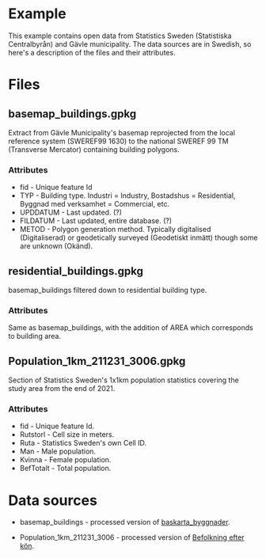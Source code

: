 # Example
This example contains open data from Statistics Sweden (Statistiska Centralbyrån) and Gävle municipality. The data sources are in Swedish, so here's a description of the files and their attributes.

# Files

## **basemap_buildings.gpkg**
Extract from Gävle Municipality's basemap reprojected from the local reference system (SWEREF99 1630) to the national SWEREF 99 TM (Transverse Mercator) containing building polygons.

### Attributes
* fid - Unique feature Id
* TYP - Building type. Industri = Industry, Bostadshus = Residential, Byggnad med verksamhet = Commercial, etc.
* UPDDATUM - Last updated. (?)
* FILDATUM - Last updated, entire database. (?)
* METOD - Polygon generation method. Typically digitalised (Digitaliserad) or geodetically surveyed (Geodetiskt inmätt) though some are unknown (Okänd).

## **residential_buildings.gpkg**
basemap_buildings filtered down to residential building type.

### Attributes
Same as basemap_buildings, with the addition of AREA which corresponds to building area.

## **Population_1km_211231_3006.gpkg**
Section of Statistics Sweden's 1x1km population statistics covering the study area from the end of 2021.

### Attributes
* fid - Unique feature Id.
* Rutstorl - Cell size in meters.
* Ruta - Statistics Sweden's own Cell ID.
* Man - Male population.
* Kvinna - Female population.
* BefTotalt - Total population.

# Data sources
* basemap_buildings - processed version of [baskarta_byggnader](https://www.gavle.se/kommunens-service/kommun-och-politik/statistik-fakta-och-oppna-data/oppna-data/datakatalog/data/#esc_entry=20&esc_context=1).

* Population_1km_211231_3006 - processed version of [Befolkning efter kön](https://www.scb.se/vara-tjanster/oppna-data/oppna-geodata/statistik-pa-rutor/).